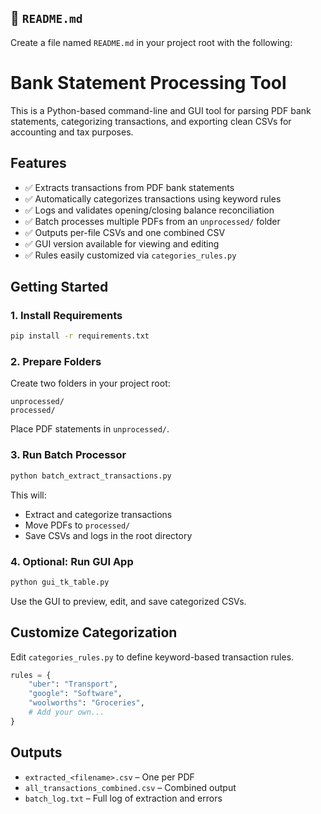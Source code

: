 ## 📘 `README.md`

Create a file named `README.md` in your project root with the following:


# Bank Statement Processing Tool

This is a Python-based command-line and GUI tool for parsing PDF bank statements, categorizing transactions, and exporting clean CSVs for accounting and tax purposes.

## Features

- ✅ Extracts transactions from PDF bank statements
- ✅ Automatically categorizes transactions using keyword rules
- ✅ Logs and validates opening/closing balance reconciliation
- ✅ Batch processes multiple PDFs from an `unprocessed/` folder
- ✅ Outputs per-file CSVs and one combined CSV
- ✅ GUI version available for viewing and editing
- ✅ Rules easily customized via `categories_rules.py`

## Getting Started

### 1. Install Requirements

```bash
pip install -r requirements.txt
```

### 2. Prepare Folders

Create two folders in your project root:

```
unprocessed/
processed/
```

Place PDF statements in `unprocessed/`.

### 3. Run Batch Processor

```bash
python batch_extract_transactions.py
```

This will:
- Extract and categorize transactions
- Move PDFs to `processed/`
- Save CSVs and logs in the root directory

### 4. Optional: Run GUI App

```bash
python gui_tk_table.py
```

Use the GUI to preview, edit, and save categorized CSVs.

## Customize Categorization

Edit `categories_rules.py` to define keyword-based transaction rules.

```python
rules = {
    "uber": "Transport",
    "google": "Software",
    "woolworths": "Groceries",
    # Add your own...
}
```

## Outputs

- `extracted_<filename>.csv` – One per PDF
- `all_transactions_combined.csv` – Combined output
- `batch_log.txt` – Full log of extraction and errors
